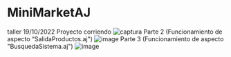 # MiniMarketAJ
taller 19/10/2022
Proyecto corriendo
![captura](https://user-images.githubusercontent.com/67281150/196804363-f7939247-a1d7-4946-a7dc-51ef46b0d09c.JPG)
Parte 2 (Funcionamiento de aspecto “SalidaProductos.aj")
![image](https://user-images.githubusercontent.com/105894228/196846403-07c029fe-54b5-48a2-9356-dc4354fca02a.png)
Parte 3 (Funcionamiento de aspecto "BusquedaSistema.aj")
![image](https://user-images.githubusercontent.com/105894228/196852384-695c7482-51b5-40cf-bd6c-d8f76f786f18.png)
